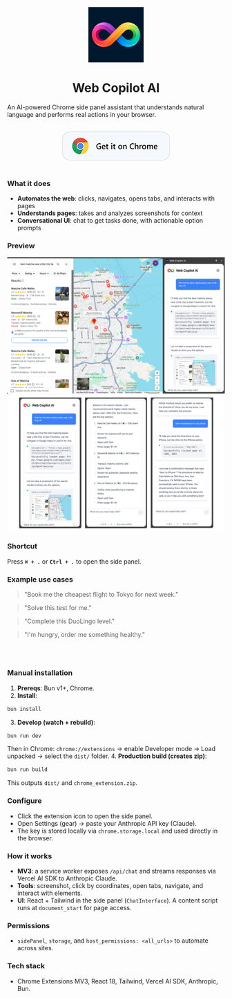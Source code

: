 <div align="center">
  <a href="#">
    <img src="src/icons/icon128.png" alt="Web Copilot AI Icon">
  </a>
</div>

<div align="center">

<h1>Web Copilot AI</h1>

</div>

An AI-powered Chrome side panel assistant that understands natural language and performs real actions in your browser.

<br>
<div align="center">
  <a href="https://chromewebstore.google.com/detail/web-copilot-ai/moimddgmepjjlbchcbpcinlpljnnennp">
    <img src="design/get_it_on_chrome.png" alt="Available in the Chrome Web Store">
  </a>
</div>
<br>

### What it does
- **Automates the web**: clicks, navigates, opens tabs, and interacts with pages
- **Understands pages**: takes and analyzes screenshots for context
- **Conversational UI**: chat to get tasks done, with actionable option prompts


### Preview
![Promo 1](design/chrome_web_store_promo_1_1280x800.png)
![Promo 2](design/chrome_web_store_promo_2_1280x800.png)

### Shortcut
Press **`⌘ + .`** or **`Ctrl + .`** to open the side panel.

### Example use cases
> "Book me the cheapest flight to Tokyo for next week."

> "Solve this test for me."

> "Complete this DuoLingo level."

> "I'm hungry, order me something healthy."

<br>
<h1></h1>

### Manual installation

1. **Prereqs**: Bun v1+, Chrome.
2. **Install**:
```bash
bun install
```
3. **Develop (watch + rebuild)**:
```bash
bun run dev
```
Then in Chrome: `chrome://extensions` → enable Developer mode → Load unpacked → select the `dist/` folder.
4. **Production build (creates zip)**:
```bash
bun run build
```
This outputs `dist/` and `chrome_extension.zip`.

### Configure
- Click the extension icon to open the side panel.
- Open Settings (gear) → paste your Anthropic API key (Claude).
- The key is stored locally via `chrome.storage.local` and used directly in the browser.

### How it works
- **MV3**: a service worker exposes `/api/chat` and streams responses via Vercel AI SDK to Anthropic Claude.
- **Tools**: screenshot, click by coordinates, open tabs, navigate, and interact with elements.
- **UI**: React + Tailwind in the side panel (`ChatInterface`). A content script runs at `document_start` for page access.


### Permissions
- `sidePanel`, `storage`, and `host_permissions: <all_urls>` to automate across sites.

### Tech stack
- Chrome Extensions MV3, React 18, Tailwind, Vercel AI SDK, Anthropic, Bun.
